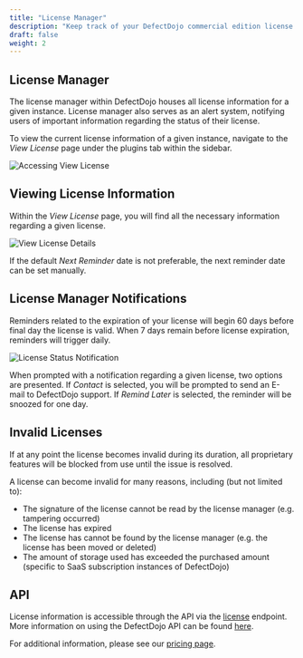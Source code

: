 ```yaml
---
title: "License Manager"
description: "Keep track of your DefectDojo commercial edition license."
draft: false
weight: 2
---
```


## License Manager

The license manager within DefectDojo houses all license information for a given instance. License manager also serves as an alert system, notifying users of important information regarding the status of their license.

To view the current license information of a given instance, navigate to the _View License_ page under the plugins tab within the sidebar.

![Accessing View License](../../images/license_manager/nav-lm.png)

## Viewing License Information

Within the _View License_ page, you will find all the necessary information regarding a given license.

![View License Details](../../images/license_manager/lm-view-license.png)

If the default _Next Reminder_ date is not preferable, the next reminder date can be set manually.

## License Manager Notifications

Reminders related to the expiration of your license will begin 60 days before final day the license is valid. When 7 days remain before license expiration, reminders will trigger daily. 

![License Status Notification](../../images/license_manager/lm-popup.png)

When prompted with a notification regarding a given license, two options are presented. If _Contact_ is selected, you will be prompted to send an E-mail to DefectDojo support. If _Remind Later_ is selected, the reminder will be snoozed for one day.

## Invalid Licenses

If at any point the license becomes invalid during its duration, all proprietary features will be blocked from use until the issue is resolved.

A license can become invalid for many reasons, including (but not limited to):

- The signature of the license cannot be read by the license manager (e.g. tampering occurred)
- The license has expired
- The license has cannot be found by the license manager (e.g. the license has been moved or deleted) 
- The amount of storage used has exceeded the purchased amount (specific to SaaS subscription instances of DefectDojo)

## API

License information is accessible through the API via the [license](https://demo.defectdojo.org/api/v2/doc/) endpoint. More information on using the DefectDojo API can be found [here](https://documentation.defectdojo.com/integrations/api-v2-docs/). 

For additional information, please see our [pricing page](https://www.defectdojo.com/pricing).